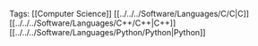 Tags: [[Computer Science]]
[[../../../Software/Languages/C/C|C]]
[[../../../Software/Languages/C++/C++|C++]]
[[../../../Software/Languages/Python/Python|Python]]